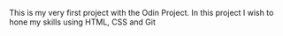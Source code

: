 This is my very first project with the Odin Project.
In this project I wish to hone my skills using HTML, CSS  and Git
